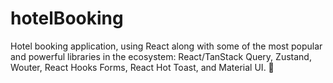 # hotelBooking

Hotel booking application, using React along with some of the most popular and powerful libraries in the ecosystem: React/TanStack Query, Zustand, Wouter, React Hooks Forms, React Hot Toast, and Material UI. 🚀
